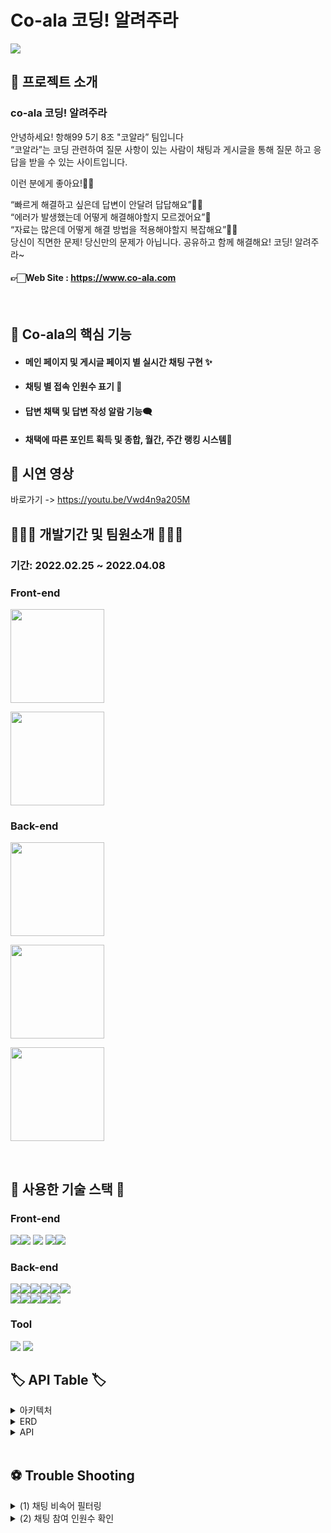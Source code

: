 # Co-ala 코딩! 알려주라

![](../../아키텍처이미지/og_img.png)
<br>

## 🤷 프로젝트 소개

### co-ala 코딩! 알려주라

안녕하세요! 항해99 5기 8조 "코알라” 팀입니다<br/>
“코알라”는 코딩 관련하여 질문 사항이 있는 사람이 채팅과 게시글을 통해 질문 하고 응답을 받을 수 있는 사이트입니다.

이런 분에게 좋아요!👍🏻<br/>

“빠르게 해결하고 싶은데 답변이 안달려 답답해요”😮‍💨<br/>
“에러가 발생했는데 어떻게 해결해야할지 모르겠어요”🥲<br/>
“자료는 많은데 어떻게 해결 방법을 적용해야할지 복잡해요”😵‍💫<br/>
당신이 직면한 문제! 당신만의 문제가 아닙니다. 공유하고 함께 해결해요! 코딩! 알려주라~<br/>

#### 👉🏻Web Site : https://www.co-ala.com

<br>

## 📌 Co-ala의 핵심 기능
- #### 메인 페이지 및 게시글 페이지 별 실시간 채팅 구현 ✨

- #### 채팅 별 접속 인원수 표기 🔢

- #### 답변 채택 및 답변 작성 알람 기능🗨️

- #### 채택에 따른 포인트 획득 및 종합, 월간, 주간 랭킹 시스템👑


 ## 🎥 시연 영상
바로가기 -> https://youtu.be/Vwd4n9a205M



## 👩🏻‍💻 개발기간 및 팀원소개 🧑🏻‍💻

### 기간: 2022.02.25 ~ 2022.04.08

### Front-end

<p><a href="https://github.com/zeze88" target="_blank"><img width="150"  src="https://img.shields.io/static/v1?label=React&message=%ec%a0%95%ec%9e%ac%ec%97%b0&color=61dafb&style=for-the-badge&>"/></a></p>
<p><a href="https://github.com/cyjin463" target="_blank"><img width="150"  src="https://img.shields.io/static/v1?label=React&message=%ec%b5%9c%ec%98%81%ec%a7%84&color=61dafb&style=for-the-badge&>"/></a></p>

### Back-end
<p><a href="https://github.com/Livelyoneweek" target="_blank"><img width="150"  src="https://img.shields.io/static/v1?label=Spring&message=%ec%b5%9c%eb%b3%91%ec%9e%ac&color=81ea6f&style=for-the-badge&>"/></a></p>
<p><a href="https://github.com/kyungwoon" target="_blank"><img width="150"  src="https://img.shields.io/static/v1?label=Spring&message=%eb%82%98%ea%b2%bd%ec%9a%b4&color=81ea6f&style=for-the-badge&>"/></a></p>
<p><a href="https://github.com/P-jeong-hee" target="_blank"><img width="150"  src="https://img.shields.io/static/v1?label=Spring&message=%eb%b0%95%ec%a0%95%ed%9d%ac&color=81ea6f&style=for-the-badge&>"/></a></p>
<br>

## 🔨 사용한 기술 스택 🔨

### Front-end

<img src="https://img.shields.io/badge/javascript-F7DF1E?style=float&logo=javascript&logoColor=white"><img src="https://img.shields.io/badge/Redux-764ABC?style=float&logo=Redux&logoColor=white"> <img src="https://img.shields.io/badge/css-1572B6?style=float&logo=css3&logoColor=white">
<img sc="https://img.shields.io/badge/react-61DAFB?style=float&logo=react&logoColor=white"><img src="https://img.shields.io/badge/aws-232F3E?style=float&logo=Amazon AWS&logoColor=white"><img src="https://img.shields.io/badge/Axios-181717?style=float&logo=github&logoColor=white">

### Back-end
<img src="https://img.shields.io/badge/Springboot-47?style=for-the-badge&logo=Springboot&logoColor=white"><img src="https://img.shields.io/badge/gradle-02303A?style=for-the-badge&logo=gradle&logoColor=white"><img src="https://img.shields.io/badge/Java-ED8B00?style=for-the-badge&logo=java&logoColor=white"><img src="https://img.shields.io/badge/MySQL-005C84?style=for-the-badge&logo=mysql&logoColor=white"><img src="https://img.shields.io/badge/JWT-000000?style=for-the-badge&logo=JSON%20web%20tokens&logoColor=white"><img src="https://img.shields.io/badge/Redis-FC5230?style=for-the-badge&logo=Redis&logoColor=white"><br>
<img src="https://img.shields.io/badge/Amazon_AWS-FF9900?style=for-the-badge&logo=amazonaws&logoColor=white"><img src="https://img.shields.io/badge/TravisCI-FC5230?style=for-the-badge&logo=TravisCI&logoColor=white"><img src="https://img.shields.io/badge/CodeDepoly-1F497D?style=for-the-badge&logo=CodeDepoly&logoColor=white"><img src="https://img.shields.io/badge/S3-FC5230?style=for-the-badge&logo=S3&logoColor=white"><img src="https://img.shields.io/badge/Nginx-7DB249?style=for-the-badge&logo=Nginx&logoColor=white">



### Tool

<img src="https://img.shields.io/badge/github-181717?style=float&logo=github&logoColor=white">
<img src="https://img.shields.io/badge/git-F05032?style=float&logo=git&logoColor=white">

<br>

## 🏷 API Table 🏷
<details>
 <summary>아키텍처</summary>
    아키텍처 이미지
 </details>

<details>
 <summary>ERD</summary>
     ERD 이미지
 </details>

<details>
 <summary>API</summary>
    API 이미지
 </details>
<br/>

## ⚽ Trouble Shooting 
<details>
 <summary> (1) 채팅 비속어 필터링</summary>
 1. 문제 발생 : 처음 비속어 필터링을 구현할 때  매 채팅 시마다 DB에 저장한 비속어들을 리스트로 받아서 반복문을 통해 비속어 감지하여 속도 저하<br>
2. 원인 : 비속어 DB는 자주 변하는 것이 아니고, DB를 계속해서 조회<br>
3. 해결 : 인메모리 디비를 활용할 수 있다고 생각하여 비속어 디비에서 레디스로 내려받아 저장을 하였고,
데이터 구조를 리스트가 아닌 해쉬맵으로 받아 containsValue 메소드를 통해 비속어를 감지하여 반복작업 감


 </details>

<details>
 <summary> (2) 채팅 참여 인원수 확인</summary>
1. 문제 발생 : 채팅 참여 인원은 정상적으로 카운팅이 되었지만 채팅 퇴장 인원은 정상적으로 카운팅이 안되는 문제 발생<br>
2. 원인 : 연결이 끊어지는 경우 구독 정보를 리턴해주지 않아 유저가 채팅방 퇴장 시 정상적으로 카운팅이 되지 않음<br>
- 해당 채팅을 구독하면 Message Header(메시지 헤더)의 destination(데스틴에이션)정보를 키값으로 유저 카운팅을 했지만 
연결이 끊기면 Message Header(메시지 헤더)에 destination (데스틴에이션)정보가 없어 채팅 참여 인원수 카운팅을 할 수 없는 원인을 찾음 <br>
3. 해결 : 유저가 구독한 채팅방 정보와 유저 SessionId를 매핑하여 저장<br>
   - 유저가 채팅방을 구독한 경우와 연결을 끊었을 경우 Message Header(메시지 헤더)에서 어떤 정보를 return해주는지 로그를 남겼고 모두 SessionId(세션아이디)를 return 해주는 것을 확인했습니다.
   유저가 구독한 채팅방 정보와 SesstionId(세션아이디)를 매핑하여 저장하였고 퇴장 시 해당 SessionId(세션아이디)로 매핑해두었던 채팅방 정보를 조회하여 해당 키값에서 유저 카운팅을 했습니다.
 </details>